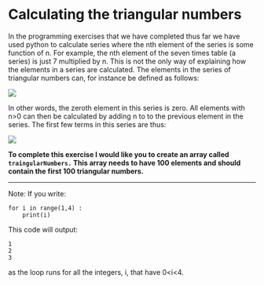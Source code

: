 # Calculating the triangular numbers

In the programming exercises that we have completed thus far we have used python to calculate series where the nth element of the series is some function of n.  For example, the nth element of the seven times table (a series) is just 7 multiplied by n.  This is not the only way of explaining how the elements in a series are calculated.  The elements in the series of triangular numbers can, for instance be defined as follows:

![](https://render.githubusercontent.com/render/math?math=a_0=0\qquad\textrm{and}\quad\a_n=a_{n-1}%2Bn)

In other words, the zeroth element in this series is zero. All elements with n>0 can then be calculated by adding n to to the previous element in the series.  The first few terms in this series are thus:

![](https://render.githubusercontent.com/render/math?math=a_0=0\quad\a_1=0%2B1=1\quad\a_2=1%2B2=3\quad\a_3=3+3=6\quad\a_4=6%2B4=10)

__To complete this exercise I would like you to create an array called `traingularNumbers.`  This array needs to have 100 elements and should contain the first 100 triangular numbers.__  

***

Note: If you write:

````
for i in range(1,4) : 
    print(i) 
````

This code will output:

````
1
2
3
````

as the loop runs for all the integers, i, that have 0<i<4. 
